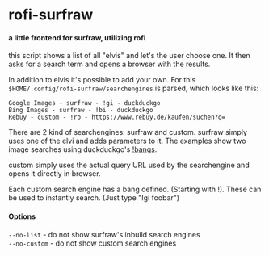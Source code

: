 # rofi-surfraw
#### a little frontend for surfraw, utilizing rofi

this script shows a list of all "elvis" and let's the user choose one.
It then asks for a search term and opens a browser with the results.

In addition to elvis it's possible to add your own.
For this `$HOME/.config/rofi-surfraw/searchengines` is parsed, which looks
like this:

```
Google Images - surfraw - !gi - duckduckgo
Bing Images - surfraw - !bi - duckduckgo
Rebuy - custom - !rb - https://www.rebuy.de/kaufen/suchen?q=
```

There are 2 kind of searchengines: surfraw and custom.
surfraw simply uses one of the elvi and adds parameters to it.
The examples show two image searches using duckduckgo's [!bangs](https://duckduckgo.com/bang).

custom simply uses the actual query URL used by the searchengine and opens it directly in browser.

Each custom search engine has a bang defined. (Starting with !).
These can be used to instantly search. (Just type "!gi foobar")

#### Options
`--no-list`   - do not show surfraw's inbuild search engines<br />
`--no-custom` - do not show custom search engines
